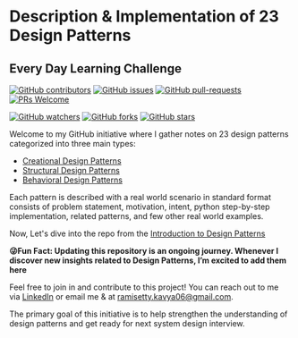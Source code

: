 # Description & Implementation of 23 Design Patterns

## Every Day Learning Challenge

[![GitHub contributors](https://img.shields.io/github/contributors/kavya6697/DesignPatternsNotes.svg)](https://GitHub.com/kavya6697/DesignPatternsNotes)
[![GitHub issues](https://img.shields.io/github/issues/kavya6697/DesignPatternsNotes.svg)](https://GitHub.com/kavya6697/DesignPatternsNotes/issues/)
[![GitHub pull-requests](https://img.shields.io/github/issues-pr/kavya6697/DesignPatternsNotess.svg)](https://GitHub.com/kavya6697/DesignPatternsNotes/pulls/)
[![PRs Welcome](https://img.shields.io/badge/PRs-welcome-brightgreen.svg?style=flat-square)](http://makeapullrequest.com)

[![GitHub watchers](https://img.shields.io/github/watchers/kavya6697/DesignPatternsNotes.svg?style=social&label=Watch)](https://GitHub.com/kavya6697/DesignPatternsNotes/watchers/)
[![GitHub forks](https://img.shields.io/github/forks/kavya6697/DesignPatternsNotes.svg?style=social&label=Fork)](https://GitHub.com/kavya6697/DesignPatternsNotes/network/)
[![GitHub stars](https://img.shields.io/github/stars/kavya6697/DesignPatternsNotes.svg?style=social&label=Star)](https://GitHub.com/kavya6697/DesignPatternsNotes/stargazers/)

Welcome to my GitHub initiative where I gather notes on 23 design patterns categorized into three main types:<br>
* [Creational Design Patterns](https://github.com/kavya6697/DesignPatternsNotes/tree/main/Creational%20Design%20Patterns)<br>
* [Structural Design Patterns](https://github.com/kavya6697/DesignPatternsNotes/tree/main/Structural%20Design%20Patterns)<br>
* [Behavioral Design Patterns](https://github.com/kavya6697/DesignPatternsNotes/tree/main/Behavioral%20Design%20Patterns)<br>

Each pattern is described with a real world scenario in standard format consists of problem statement, motivation, intent,  python step-by-step implementation, related patterns, and few other real world examples.  

Now, Let's dive into the repo from the [Introduction to Design Patterns](https://github.com/kavya6697/DesignPatternsNotes/blob/main/Introduction%20To%20Design%20Patterns.md)

**😜Fun Fact: Updating this repository is an ongoing journey. Whenever I discover new insights related to Design Patterns, I’m excited to add them here**

Feel free to join in and contribute to this project! You can reach out to me via [LinkedIn](https://www.linkedin.com/in/kavya-ramisetty-509298104/) or email me & at ramisetty.kavya06@gmail.com. 

The primary goal of this initiative is to help strengthen the understanding of design patterns and get ready for next system design interview.
